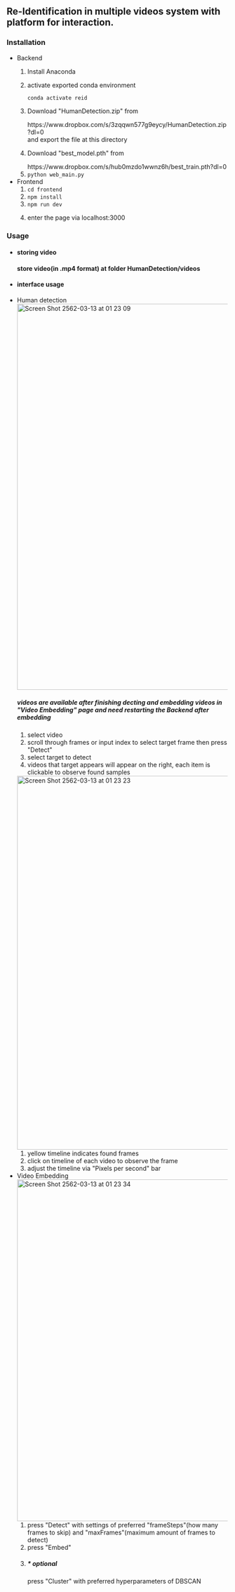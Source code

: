 <h2> Re-Identification in multiple videos system with platform for interaction. </h2>
<h3>Installation</h3>
<ul>
  <li>Backend
    <ol>
      <li>
        <p>Install Anaconda</p>
      </li>
      <li>
        <p>activate exported conda environment</p>
        <code>conda activate reid</code>
      </li>
      <li>
        <p>Download "HumanDetection.zip" from <nav>https://www.dropbox.com/s/3zqqwn577g9eycy/HumanDetection.zip?dl=0</nav>
          and export the file at this directory
        </p>
      </li>
      <li>
        <p>Download "best_model.pth" from <nav>https://www.dropbox.com/s/hub0mzdo1wwnz6h/best_train.pth?dl=0</nav>
      </li>
      <li>
        <code>python web_main.py</code>
      </li>
    </ol>
  </li>
    <li>Frontend
    <ol>
      <li>
        <code>cd frontend</code>
      </li>
      <li>
        <code>npm install</code>
      </li>
      <li>
        <code>npm run dev</code>
      </li>
      <li>
        <p>enter the page via localhost:3000</p>
      </li>
    </ol>
  </li>
</ul>
<h3>Usage</h3>
<ul>
  <li>
     <h4>storing video<h4>
       <p>store video(in .mp4 format) at folder HumanDetection/videos</p>
  </li>
  <li>
    <h4>interface usage</h4>
    <li>Human detection
       <img width="880" alt="Screen Shot 2562-03-13 at 01 23 09" src="https://user-images.githubusercontent.com/21177109/54225747-ec7df280-452e-11e9-9607-af5f1f4e71d6.png">
      <h5>videos are available after finishing decting and embedding videos in "Video Embedding" page
      and need restarting the Backend after embedding</h5>
      <ol>
        <li>
          select video
        </li>
        <li>
          scroll through frames or input index to select target frame then press "Detect"
        </li>        
        <li>
          select target to detect
        </li>
        <li>
          videos that target appears will appear on the right, each item is clickable to observe found samples
        </li>
      </ol>
      <img width="852" alt="Screen Shot 2562-03-13 at 01 23 23" src="https://user-images.githubusercontent.com/21177109/54225762-f99ae180-452e-11e9-8257-aa92e8676177.png">
      <ol>
        <li>
          yellow timeline indicates found frames
        </li>
        <li>
          click on timeline of each video to observe the frame
        </li>
        <li>
          adjust the timeline via "Pixels per second" bar
        </li>
      </ol>
     </li>
     <li>Video Embedding
       <img width="779" alt="Screen Shot 2562-03-13 at 01 23 34" src="https://user-images.githubusercontent.com/21177109/54226619-cb1e0600-4530-11e9-92b7-28fa48d6fab0.png">
       <ol>
         <li>
           press "Detect" with settings of preferred "frameSteps"(how many frames to skip) 
           and "maxFrames"(maximum amount of frames to detect)
         </li>
         <li>
           press "Embed"
         </li>
         <li><h5>* optional</h5>
           press "Cluster" with preferred hyperparameters of DBSCAN
         </li>
       </ol>
     </li>
  </li>
</ul>
